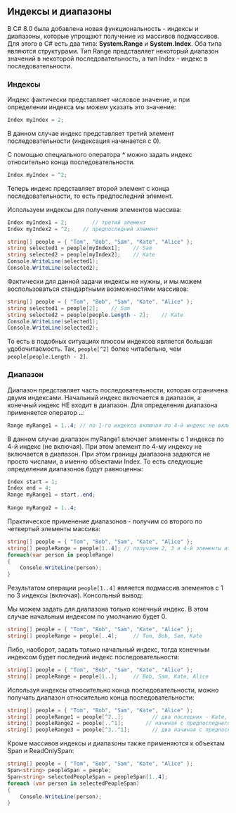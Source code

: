 ## Индексы и диапазоны

В C# 8.0 была добавлена новая функциональность - индексы и диапазоны, которые упрощают получение из массивов подмассивов. 
Для этого в C# есть два типа: **System.Range** и **System.Index**. Оба типа являются структурами. Тип Range представляет некоторый диапазон значений 
в некоторой последовательность, а тип Index - индекс в последовательности.

### Индексы

Индекс фактически представляет числовое значение, и при определении индекса мы можем указать это значение:

```cs
Index myIndex = 2;
```

В данном случае индекс представляет третий элемент последовательности (индексация начинается с 0).

С помощью специального оператора **^** можно задать индекс относительно конца последовательности.

```cs
Index myIndex = ^2;
```

Теперь индекс представляет второй элемент с конца последовательности, то есть предпоследний элемент.

Используем индексы для получения элементов массива:

```cs
Index myIndex1 = 2;        // третий элемент
Index myIndex2 = ^2;    // предпоследний элемент

string[] people = { "Tom", "Bob", "Sam", "Kate", "Alice" };
string selected1 = people[myIndex1];    // Sam
string selected2 = people[myIndex2];    // Kate
Console.WriteLine(selected1);   
Console.WriteLine(selected2);
```

Фактически для данной задачи индексы не нужны, и мы можем воспользоваться стандартными возможностями массивов:

```cs
string[] people = { "Tom", "Bob", "Sam", "Kate", "Alice" };
string selected1 = people[2];    // Sam
string selected2 = people[people.Length - 2];    // Kate
Console.WriteLine(selected1);   
Console.WriteLine(selected2);
```

То есть в подобных ситуациях плюсом индексов является большая удобочитаемость. Так, `people[^2]` более читабельно, чем `people[people.Length - 2]`.

### Диапазон

Диапазон представляет часть последовательности, которая ограничена двумя индексами. Начальный индекс включается в диапазон, а конечный индекс НЕ входит в диапазон. 
Для определения диапазона применяется оператор **..**:

```cs
Range myRange1 = 1..4; // по 1-го индекса включая по 4-й индекс не включая
```

В данном случае диапазон myRange1 влючает элементы с 1 индекса по 4-й индекс (не включая). При этом элемент по 4-му индексу не 
включается в диапазон. При этом границы диапазона задаются не просто числами, а именно объектами Index. То есть следующие определения диапазонов будут равноценны:

```cs
Index start = 1;
Index end = 4;
Range myRange1 = start..end;
            
Range myRange2 = 1..4;
```

Практическое применение диапазонов - получим со второго по четвертый элементы массива:

```cs
string[] people = { "Tom", "Bob", "Sam", "Kate", "Alice" };
string[] peopleRange = people[1..4]; // получаем 2, 3 и 4-й элементы из массива
foreach(var person in peopleRange)
{
    Console.WriteLine(person);
}
```

Результатом операции `people[1..4]` является подмассив элементов с 1 по 3 индексы (включая). Консольный вывод:

Мы можем задать для диапазона только конечный индекс. В этом случае начальным индексом по умолчанию будет 0.

```cs
string[] people = { "Tom", "Bob", "Sam", "Kate", "Alice" };
string[] peopleRange = people[..4];     // Tom, Bob, Sam, Kate
```

Либо, наоборот, задать только начальный индекс, тогда конечным индексом будет последний индекс последовательности:

```cs
string[] people = { "Tom", "Bob", "Sam", "Kate", "Alice" };
string[] peopleRange = people[1..];     // Bob, Sam, Kate, Alice
```

Используя индексы относительно конца последовательности, можно получать диапазон относительно конца последовательности:

```cs
string[] people = { "Tom", "Bob", "Sam", "Kate", "Alice" };
string[] peopleRange1 = people[^2..];         // два последних - Kate, Alice
string[] peopleRange2 = people[..^1];       // начиная с предпоследнего - Tom, Bob, Sam, Kate
string[] peopleRange3 = people[^3..^1];       // два начиная с предпоследнего - Sam, Kate
```

Кроме массивов индексы и диапазоны также применяются к объектам Span и ReadOnlySpan:

```cs
string[] people = { "Tom", "Bob", "Sam", "Kate", "Alice" };
Span<string> peopleSpan = people;
Span<string> selectedPeopleSpan = peopleSpan[1..4];
foreach (var person in selectedPeopleSpan)
{
    Console.WriteLine(person);
}
```

